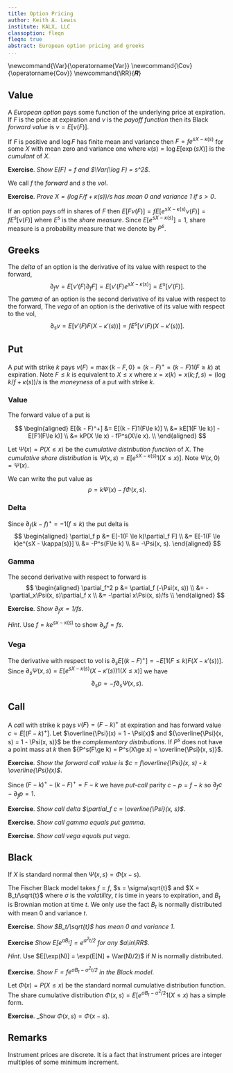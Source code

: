 ```yaml
---
title: Option Pricing
author: Keith A. Lewis
institute: KALX, LLC
classoption: fleqn
fleqn: true
abstract: European option pricing and greeks
...
```


\newcommand{\Var}{\operatorname{Var}}
\newcommand{\Cov}{\operatorname{Cov}}
\newcommand{\RR}{𝑹}

## Value

A _European option_ pays some function of the underlying price at expiration.
If $F$ is the price at expiration and $\nu$ is the _payoff function_
then its Black _forward value_ is ${v = E[\nu(F)]}$.

If $F$ is positive and $\log F$ has finite mean and variance then
$F = fe^{sX - \kappa(s)}$ for some $X$ with mean zero and variance one
where $\kappa(s) = \log E[\exp(sX)]$ is the _cumulant_ of $X$.

__Exercise__. _Show $E[F] = f$ and $\Var(\log F) = s^2$_.

We call $f$ the _forward_ and $s$ the _vol_.

__Exercise__. _Prove ${X = (\log F/f + \kappa(s))/s}$ has mean 0 and variance 1 if $s > 0$_.

If an option pays off in shares of $F$ then 
$E[F\nu(F)] = fE[ e^{sX - \kappa(s)}\nu(F)] = fE^s[\nu(F)]$
where $E^s$ is the _share measure_.
Since $E[e^{sX - \kappa(s)}] = 1$, share measure is a probability measure
that we denote by $P^s$.

## Greeks

The _delta_ of an option is the derivative of its value with respect to the forward,
$$
	\partial_f v = E[\nu'(F)\partial_f F] = E[\nu'(F)e^{sX - \kappa(s)}] = E^s[\nu'(F)].
$$
The _gamma_ of an option is the second derivative of its value with respect to the forward,
The _vega_ of an option is the derivative of its value with respect to the vol,
$$
	\partial_s v = E[\nu'(F) F (X - \kappa'(s))] = f E^s[\nu'(F) (X - \kappa'(s))].
$$

## Put

A _put_ with strike $k$ pays $\nu(F) = \max\{k - F, 0\} = (k - F)^+ = (k - F)1(F\ge k)$ at expiration.
Note $F\le k$ is equivalent to $X\le x$ where
${x = x(k) = x(k;f,s) = (\log k/f + \kappa(s))/s}$
is the _moneyness_ of a put with strike $k$.

### Value

The forward value of a put is

$$
\begin{aligned}
E[(k - F)^+] &= E[(k - F)1(F\le k)] \\
	&= kE[1(F \le k)] - E[F1(F\le k)] \\
	&= kP(X \le x) - fP^s(X\le x). \\
\end{aligned}
$$

Let $\Psi(x) = P(X\le x)$ be the _cumulative distribution function_ of $X$.
The _cumulative share distribution_ is ${\Psi(x, s) = E[e^{sX - \kappa(s)} 1(X\le x)]}$.
Note ${\Psi(x, 0) = \Psi(x)}$.

We can write the put value as
$$
	p = k\Psi(x) - f\Phi(x, s).
$$

### Delta

Since $\partial_f (k - f)^+ = -1(f \le k)$ the put delta is
$$
\begin{aligned}
	\partial_f p &= E[-1(F \le k)\partial_f F] \\
	&= E[-1(F \le k)e^{sX - \kappa(s)}] \\
	&= -P^s(F\le k) \\
	&= -\Psi(x, s).
\end{aligned}
$$

### Gamma

The second derivative with respect to forward is
$$
\begin{aligned}
	\partial_f^2 p &= \partial_f (-\Psi(x, s)) \\
	&= -\partial_x\Psi(x, s)\partial_f x \\
	&= -\partial x\Psi(x, s)/fs \\
\end{aligned}
$$


__Exercise__. _Show $\partial_f x = 1/fs$_.

_Hint_. Use $f = ke^{sx - \kappa(s)}$ to show $\partial_x f = fs$.

### Vega

The derivative with respect to vol is
$\partial_s E[(k - F)^+] = -E[1(F\le k)F(X - \kappa'(s))]$.
Since ${\partial_s \Psi(x, s) = E[e^{sX - \kappa(s)}(X - \kappa'(s))1(X\le x)]}$
we have
$$
	\partial_s p = -f\partial_s\Psi(x, s).
$$

## Call

A _call_ with strike $k$ pays ${\nu(F) = (F - k)^+}$ at expiration
and has forward value ${c = E[(F - k)^+]}$.
Let $\overline{\Psi}(x) = 1 - \Psi(x)$ and
${\overline{\Psi}(x, s) = 1 - \Psi(x, s)}$ be the _complementary distributions_.
If $P^s$ does not have a point mass at $k$ then
${P^s(F\ge k) = P^s(X\ge x) = \overline{\Psi}(x, s)}$.

__Exercise__. _Show the forward call value is $c = f\overline{\Psi}(x, s) - k \overline{\Psi}(x)$_.

Since ${(F - k)^+ - (k - F)^+ = F - k}$ we have _put-call_ parity ${c - p = f - k}$
so $\partial_f c - \partial_f p = 1$.

__Exercise__. _Show call delta $\partial_f c = \overline{\Psi}(x, s)$_.

__Exercise__. _Show call gamma equals put gamma_.

__Exercise__. _Show call vega equals put vega_.

## Black

If $X$ is standard normal then $\Psi(x, s) = \Phi(x - s)$.

The Fischer Black model takes $f = f$, $s = \sigma\sqrt{t}$ and $X = B_t/\sqrt{t}$ where
$\sigma$ is the _volatility_, $t$ is time in years to expiration, and
$B_t$ is Brownian motion at time $t$. We only use the fact $B_t$ is normally distributed
with mean 0 and variance $t$.

__Exercise__. _Show $B_t/\sqrt{t}$ has mean 0 and variance 1_.

__Exercise__ _Show $E[e^{aB_t}] = e^{a^2t/2}$ for any $a\in\RR$_.

_Hint_. Use $E[\exp(N)] = \exp(E[N] + \Var(N)/2)$ if $N$ is normally distributed.

__Exercise__. _Show $F = fe^{\sigma B_t - \sigma^2t/2}$ in the Black model_.

Let $\Phi(x) = P(X\le x)$ be the standard normal cumulative distribution function.
The share cumulative distribution $\Phi(x, s) = E[e^{\sigma B_t - \sigma^2/2}1(X\le x)$
has a simple form.

__Exercise__. _Show $\Phi(x, s) = \Phi(x - s)$.


## Remarks

Instrument prices are discrete.
It is a fact that instrument prices are integer multiples of some minimum increment.
